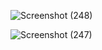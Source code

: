 
![Screenshot (248)](https://github.com/kyle89891/Diwali-Sales-Analysis/assets/81356431/241864d2-6c8e-4a8e-92ca-f7d70725ac58)


![Screenshot (247)](https://github.com/kyle89891/Diwali-Sales-Analysis/assets/81356431/276714c2-be73-4498-9d30-0fa938aa5ecd)

